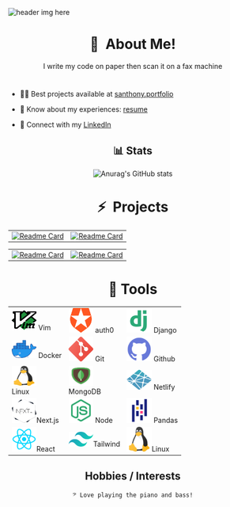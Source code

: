 ![header img here](./img/mun3.png)

<h1 align="center">👋&nbsp; About Me!</h1>

<p align="center">
I write my code on paper then scan it on a fax machine
</p>

#

- 👨‍💻 Best projects available at [santhony.portfolio](https://santhony.netlify.app)

- 📄 Know about my experiences: [resume](https://docs.google.com/document/d/1NBylvw9Th97QOjqhKyZkAS3XX0kxTUbghqiXap15QcY/edit?usp=sharing)

- 🔗 Connect with my [LinkedIn](https://www.linkedin.com/in/anthony-sinitsa-873a22215/)

<div align="center">
  
## 📊 Stats
  
![Anurag's GitHub stats](https://github-readme-stats.vercel.app/api?username=AnthonySinitsa&count_private=true&show_icons=true&theme=gruvbox_light&card_width=750)
  
<!-- ## 🐍 &nbsp; Languages

|  |  |  |  |
| ----------- | ----------- | ----------- | ----------- |
<img src="./img/python.png" width=70/> | <img src="./img/js.png" width=70/> | <img src="./img/html.png" width=70/> | <img src="./img/css.png" width=70/> |
|  |  |  |  |

[![Top Langs](https://github-readme-stats.vercel.app/api/top-langs/?username=AnthonySinitsa&layout=donut&theme=dark&card_width=750&langs_count=4&hide=CSS)](https://github.com/AnthonySinitsa/github-readme-stats)
</div> -->

<h1 align="center">⚡&nbsp; Projects</h1>

<div align='center'>

|  |  |
| ----------- | ----------- |
[![Readme Card](https://github-readme-stats.vercel.app/api/pin/?username=AnthonySinitsa&repo=Cover_Me&theme=gruvbox)](https://github.com/AnthonySinitsa/Cover_Me) | [![Readme Card](https://github-readme-stats.vercel.app/api/pin/?username=AnthonySinitsa&repo=JarJar-Beats-FrontEnd&theme=gruvbox)](https://github.com/AnthonySinitsa/JarJar-Beats-FrontEnd)

|  |  |
| ----------- | ----------- |
[![Readme Card](https://github-readme-stats.vercel.app/api/pin/?username=AnthonySinitsa&repo=PB-JS&theme=gruvbox)](https://github.com/AnthonySinitsa/PB-JS) | [![Readme Card](https://github-readme-stats.vercel.app/api/pin/?username=AnthonySinitsa&repo=odd-duck&theme=gruvbox)](https://github.com/AnthonySinitsa/odd-duck)

</div>

<h1 align="center">🔧 Tools</h1>

<div align="center">

| | | |
| ----------- | ----------- | ----------- |
| <img src="./img/vim.png" height=40   width=50/> Vim | <img src="./img/auth1.png" width=50/> auth0 | <img src="./img/django.png" width=50/> Django |
| <img src="./img/docker.png" width=50/> Docker | <img src="./img/git.png" width=50/> Git | <img src="./img/github.png" width=50/> Github
| <img src="./img/linux.png" height=40 width=50/><br>Linux | <img src="./img/mongodb.png" height=40 width=50/> <br>MongoDB | <img src="./img/netlify.png" height=40 width=50/> Netlify
| <img src="./img/next_logo.png" height=50 width=50/>Next.js | <img src="./img/node.png" height=50 width=50/> Node | <img src="./img/pandas.png" height=50 width=50/> Pandas
| <img src="./img/react.png" width=50/>React | <img src="./img/tailwind.png" width=50/>Tailwind | <img src="./img/linux.png" width=50/>Linux

</div>

## Hobbies / Interests

    𝄢 Love playing the piano and bass!

<!-- <h2  align="center">📚 Resources Used to Build This Repo:</h2>

- Header from Canva

- Social media favicons from Icons8

- README Statistics from anuraghazra

- Emojis from webfx.com

- emojipedia.org -->

<!-- <p align="center">
  Visitor count<br>
  <img src="https://profile-counter.glitch.me/AnthonySinitsa/count.svg" />
</p> -->
